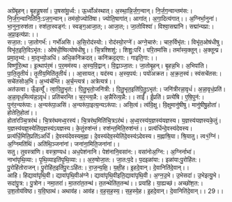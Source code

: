 

  
अग्रे॑बृ॒हन्। बृ॒हन्नु॒षसां॑। उ॒षसा॑मू॒र्ध्व:। ऊ॒र्ध्वोअ॑स्थात्। अ॒स्था॒न्नि॒र्ज॒ग॒न्वान्। नि॒र्ज॒ग॒न्वान्तम॑स:। नि॒र्ज॒ग॒न्वानिति॑नि॒:ऽज॒ग॒न्वान्। तम॑सो॒ज्योति॑षा। ज्योति॒षागा॑त्। आगा॑त्। अ॒गा॒दित्य॑गात्।। अ॒ग्निर्भा॒नुना॑। भा॒नुना॒रुश॑ता। रुश॑ता॒स्वङ्ग॑:। स्वङ्ग॒आजा॒त;। आजा॒त;। जा॒तोविश्वा॑। विश्वा॒सद्मा॑नि। सद्मा॑न्यप्रा:। अ॒प्रा॒इत्य॑प्रा:।।  
सजा॒त:। जा॒तोगर्भ॑:। गर्भो॑असि। अ॒सि॒रोद॑स्यो:। रोद॑स्यो॒रग्ने॑। अग्ने॒चारु॑:। चारु॒र्विभृ॑त:। विभृ॑त॒ओष॑धीषु। विभृ॑त॒इति॒विऽभृ॑त:। ओष॑धी॒ष्वित्योष॑धीषु।। चि॒त्रश्शिशु॑:। शिशु॒:परि॑। परि॒तमां॑सि। तमां॑स्य॒क्तून्। अ॒क्तून्प्र। प्रमा॒तृभ्य॑:। मा॒तृभ्यो॒अधि॑। अधि॒कनि॑क्रदत्। कनि॑क्रद॒द्गा:। गाइति॒गा:।।  
विष्णु॑रि॒त्था। इ॒त्थाप॑र॒मं। प॒र॒मम॑स्य। अ॒स्य॒वि॒द्वान्। वि॒द्वाञ्जा॒त:। जा॒तोबृ॒हन्। बृ॒हन्न॒भि। अ॒भिपा॑ति। पा॒ति॒तृ॒तीयं॑। तृ॒तीय॒मिति॑तृ॒तीयं॑।। आ॒सायत्। यद॑स्य। अ॒स्य॒पय॑:। पयो॑अक्रत। अ॒क्र॒त॒स्वं। स्वंसचे॑तस:। सचे॑तसोअ॒भि। अ॒भ्य॑र्चन्ति। अ॒र्च॒न्त्यत्र॑। अत्रेत्यत्र॑।।  
अत॑उत्वा। ऊँ॒इत्यूँ॑। त्वा॒पि॒तु॒भृत॑:। पि॒तु॒भृतो॒जनि॑त्री:। पि॒तु॒भृत॒इति॑पि॒तु॒ऽभृत॑:। जनि॑त्रीरन्ना॒वृधं॑। अ॒न्ना॒वृधं॒प्रति॑। अ॒न्ना॒वृध॒मित्य॑न्न॒ऽवृधं॑। प्रति॑चरन्ति। च॒र॒न्त्य॒न्नै:। अ॒न्नैरित्य॒न्नै:।। ताईं॑। ईं॒प्रति॑। प्रत्ये॑षि। ए॒षि॒पुन॑:। पुन॑र॒न्यरू॑पा:। अ॒न्यरू॑पा॒असि॑। अ॒न्यरू॑पा॒इत्य॒न्यऽरू॑पा:। असि॒त्वं। त्वंवि॒क्षु। वि॒क्षुमानु॑षीषु। मानु॑षीषु॒होता॑। होतेति॒होता॑।।  
होता॑रञ्चि॒त्रर॑थं। चि॒त्रर॑थमध्व॒रस्य॑। चि॒त्रर॑थ॒मिति॑चि॒त्रऽर॑थं। अ॒ध्व॒रस्य॑य॒ज्ञस्य॑यज्ञस्य। य॒ज्ञस्य॑यज्ञस्यके॒तुं। य॒ज्ञस्य॑यज्ञ॒स्येति॑य॒ज्ञस्य॑ऽयज्ञस्य। के॒तुंरुश॑न्तं। रुश॑न्त॒मिति॒रुश॑न्तं।। प्रत्य॑र्धिन्दे॒वस्य॑देवस्य। प्रत्य॑र्धि॒मिति॒प्रति॑ऽअर्धिं। दे॒वस्य॑देवस्यम॒ह्ना। दे॒वस्य॑देव॒स्येति॑दे॒वस्य॑ऽदेवस्य। म॒ह्नाश्रि॒या। श्रि॒यातु। त्व१॒॑ग्निं। अ॒ग्निमति॑थिं। अति॑थि॒ञ्जना॑नां। जना॑ना॒मिति॒जना॑नां।।  
सतु। तुवस्त्रा॑णि। वस्त्रा॒ण्यध॑। अध॒पेश॑नानि। पेश॑नानि॒वसा॑न:। वसा॑नोअ॒ग्नि:। अ॒ग्निर्नाभा॑। नाभा॑पृथि॒व्या:। पृ॒थि॒व्याइति॑पृ॒थि॒व्या:।। अ॒रु॒षोजा॒त:। जा॒त:प॒दे। प॒दइळा॑या:। इळा॑या:पु॒रोहि॑त:। पु॒रोहि॑तोराजन्। पु॒रोहि॑त॒इति॑पु॒र:ऽहि॑त:। रा॒ज॒न्य॒क्षि॒। य॒क्षी॒ह। इ॒हदे॒वान्। दे॒वानिति॑दे॒वान्।।  
आहि। हिद्यावा॑पृथि॒वी। द्यावा॑पृथि॒वीअ॑ग्ने। द्यावा॑पृथि॒वीइति॒द्यावा॑पृथि॒वी। अ॒ग्न॒उ॒भे। उ॒भेसदा॑। उ॒भेइत्यु॒भे। सदा॑पु॒त्र:। पु॒त्रोन। नमा॒तरा॑। मा॒तरा॑त॒तन्थ॑। त॒तन्थेति॑त॒तन्थ॑।। प्रया॑हि। या॒ह्यच्छ॑। अच्छो॑श॒त:। उ॒श॒तोय॑विष्ठ। य॒वि॒ष्ठाथ॑। अथाव॑ह। आव॑ह। व॒ह॒स॒ह॒स्य॒। स॒ह॒स्ये॒ह। इ॒हदे॒वान्। दे॒वानिति॑दे॒वान्।। 29।।  
